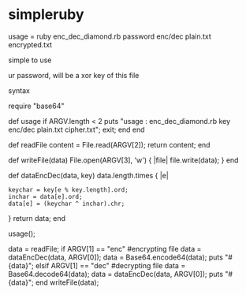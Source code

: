 # simpleruby

usage = ruby enc_dec_diamond.rb password enc/dec plain.txt encrypted.txt

simple to use

ur password, will be a xor key of this file

syntax

require "base64"

def usage
  if ARGV.length < 2
    puts "usage : enc_dec_diamond.rb key enc/dec plain.txt cipher.txt";
    exit;
  end
end

def readFile
  content = File.read(ARGV[2]);
  return content;
end

def writeFile(data)
  File.open(ARGV[3], 'w') { |file|
    file.write(data);
  }
end

def dataEncDec(data, key)
  data.length.times { |e|

    keychar = key[e % key.length].ord;
    inchar = data[e].ord;
    data[e] = (keychar ^ inchar).chr;
  }
  return data;
end

usage();

  data = readFile;
  if ARGV[1] == "enc" #encrypting file
    data = dataEncDec(data, ARGV[0]);
    data = Base64.encode64(data);
    puts "#{data}";
  elsif ARGV[1] == "dec" #decrypting file
    data = Base64.decode64(data);
    data = dataEncDec(data, ARGV[0]);
    puts "#{data}";
  end
    writeFile(data);



